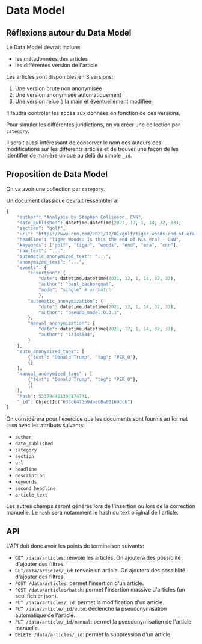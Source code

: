 # Data Model

## Réflexions autour du Data Model

Le Data Model devrait inclure:

- les métadonnées des articles
- les différentes version de l'article

Les articles sont disponibles en 3 versions:

1. Une version brute non anonymisée
2. Une version anonymisée automatiquement
3. Une version relue à la main et éventuellement modifiée

Il faudra contrôler les accès aux données en fonction de ces versions.

Pour simuler les différentes juridictions, on va créer une collection par `category`.

Il serait aussi intéressant de conserver le nom des auteurs des modifications sur les différents articles et de trouver une façon de les identifier de manière unique au delà du simple `_id`.

## Proposition de Data Model

On va avoir une collection par `category`.

Un document classique devrait ressembler à:

```python
{
    "author": "Analysis by Stephen Collinson, CNN",
    "date_published": datetime.datetime(2021, 12, 1, 14, 32, 33),
    "section": "golf",
    "url": "https://www.cnn.com/2021/12/01/golf/tiger-woods-end-of-era-meanwhile-spt-intl/index.html",
    "headline": "Tiger Woods: Is this the end of his era? - CNN",
    "keywords": ["golf", "tiger", "woods", "end", "era", "cnn"],
    "raw_text": "...",
    "automatic_anonymized_text": "...",
    "anonymized_text": "...",
    "events": {
        "insertion": {
            "date": datetime.datetime(2021, 12, 1, 14, 32, 33),
            "author": "paul_dechorgnat",
            "mode": "single" # or batch
            },
        "automatic_anonymization": {
            "date": datetime.datetime(2021, 12, 1, 14, 32, 33),
            "author": "pseudo_model:0.0.1",
        },
        "manual_anonymization": {
            "date": datetime.datetime(2021, 12, 1, 14, 32, 33),
            "author": "12343534",
        }
    },
    "auto_anonymized_tags": [
        {"text": "Donald Trump", "tag": "PER_0"},
        {}
    ],
    "manual_anonymized_tags" : [
        {"text": "Donald Trump", "tag": "PER_0"},
        {}
    ],
    "hash": 533794461304174741,
    "_id": ObjectId("633c6473b9daeb8a90169dcb")
}
```

On considérera pour l'exercice que les documents sont fournis au format `JSON` avec les attributs suivants:

- `author`
- `date_published`
- `category`
- `section`
- `url`
- `headline`
- `description`
- `keywords`
- `second_headline`
- `article_text`

Les autres champs seront générés lors de l'insertion ou lors de la correction manuelle. Le `hash` sera notamment le hash du text original de l'article.

## API

L'API doit donc avoir les points de terminaison suivants:

- `GET /data/articles`: renvoie les articles. On ajoutera des possiblité d'ajouter des filtres.
- `GET/data/articles/_id`: renvoie un article. On ajoutera des possiblité d'ajouter des filtres.
- `POST /data/articles`: permet l'insertion d'un article.
- `POST /data/articles/batch`: permet l'insertion massive d'articles (un seul fichier json).
- `PUT /data/articles/_id`: permet la modification d'un article.
- `PUT /data/article/_id/auto`: déclenche la pseudonymisation automatique de l'article.
- `PUT /data/article/_id/manual`: permet la pseudonymisation de l'article manuelle.
- `DELETE /data/articles/_id`: permet la suppression d'un article.
